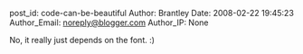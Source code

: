 post_id: code-can-be-beautiful
Author: Brantley
Date: 2008-02-22 19:45:23
Author_Email: noreply@blogger.com
Author_IP: None

No, it really just depends on the font.  :)
